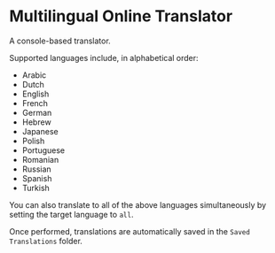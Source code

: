 # Multilingual Online Translator

A console-based translator.

Supported languages include, in alphabetical order:
* Arabic
* Dutch
* English
* French
* German
* Hebrew
* Japanese
* Polish
* Portuguese
* Romanian
* Russian
* Spanish
* Turkish

You can also translate to all of the above languages simultaneously by setting the target language to ``all``.

Once performed, translations are automatically saved in the `Saved Translations` folder.

